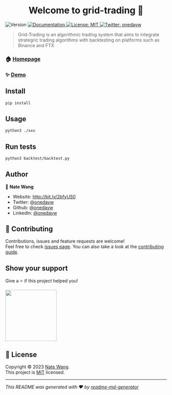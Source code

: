 <h1 align="center">Welcome to grid-trading 👋</h1>
<p>
  <img alt="Version" src="https://img.shields.io/badge/version-1-blue.svg?cacheSeconds=2592000" />
  <a href="1" target="_blank">
    <img alt="Documentation" src="https://img.shields.io/badge/documentation-yes-brightgreen.svg" />
  </a>
  <a href="1" target="_blank">
    <img alt="License: MIT" src="https://img.shields.io/badge/License-MIT-yellow.svg" />
  </a>
  <a href="https://twitter.com/onedayw" target="_blank">
    <img alt="Twitter: onedayw" src="https://img.shields.io/twitter/follow/onedayw.svg?style=social" />
  </a>
</p>

> Grid-Trading is an algorithmic trading system that aims to integrate strategric trading algorithms with backtesting on platforms such as Binance and FTX

### 🏠 [Homepage](1)

### ✨ [Demo](1)

## Install

```sh
pip install
```

## Usage

```sh
python3 ./xxx
```

## Run tests

```sh
python3 backtest/backtest.py
```

## Author

👤 **Nate Wang**

* Website: http://bit.ly/2bfyUS0
* Twitter: [@onedayw](https://twitter.com/onedayw)
* Github: [@onedayw](https://github.com/onedayw)
* LinkedIn: [@onedayw](https://linkedin.com/in/onedayw)

## 🤝 Contributing

Contributions, issues and feature requests are welcome!<br />Feel free to check [issues page](1). You can also take a look at the [contributing guide](1).

## Show your support

Give a ⭐️ if this project helped you!

<a href="https://www.patreon.com/onedayw">
  <img src="https://c5.patreon.com/external/logo/become_a_patron_button@2x.png" width="160">
</a>

## 📝 License

Copyright © 2023 [Nate Wang](https://github.com/onedayw).<br />
This project is [MIT](1) licensed.

***
_This README was generated with ❤️ by [readme-md-generator](https://github.com/kefranabg/readme-md-generator)_